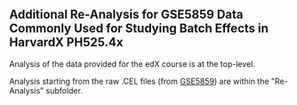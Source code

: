 ## Additional Re-Analysis for GSE5859 Data Commonly Used for Studying Batch Effects in HarvardX PH525.4x

Analysis of the data provided for the edX course is at the top-level.

Analysis starting from the raw .CEL files (from [GSE5859](https://www.ncbi.nlm.nih.gov/geo/query/acc.cgi?acc=GSE5859)) are within the "Re-Analysis" subfolder.
